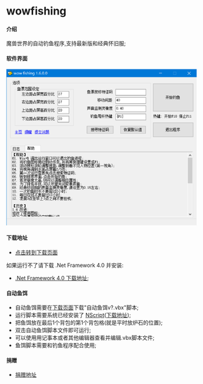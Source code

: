 # wowfishing

#### 介绍
魔兽世界的自动钓鱼程序,支持最新版和经典怀旧服;

#### 软件界面

![截图](screen.png)

#### 下载地址

* [点击转到下载页面](https://gitee.com/milaoshu1020/wowfishing/releases)

如果运行不了请下载 .Net Framework 4.0 并安装:

* [.Net Framework 4.0 下载地址](https://www.microsoft.com/zh-cn/download/details.aspx?id=17718);

#### 自动鱼饵

* 自动鱼饵需要在[下载页面](https://gitee.com/milaoshu1020/wowfishing/releases)下载"自动鱼饵v?.vbx"脚本;
* 运行脚本需要系统已经安装了 [NScript](https://github.com/milaoshu1020/NScript)([下载地址](https://github.com/milaoshu1020/NScript/releases));
* 把鱼饵放在最后1个背包的第1个背包格(就是平时放炉石的位置);
* 双击自动鱼饵脚本文件即可运行;
* 可以使用用记事本或者其他编辑器查看并编辑.vbx脚本文件;
* 鱼饵脚本需要和钓鱼程序配合使用;

#### 捐赠

* [捐赠地址](DONATE.md)
